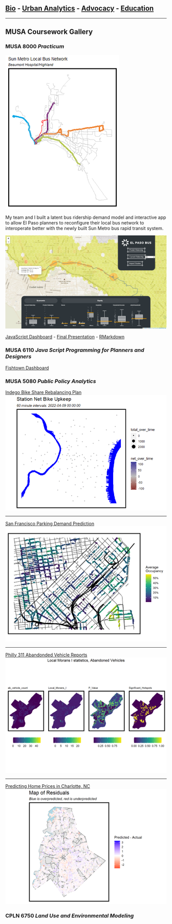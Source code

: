 ## [Bio](/index.md) - [Urban Analytics](/portfolio.md) - [Advocacy](/advocacy.md) - [Education](/education.md) 

---
## MUSA Coursework Gallery

### MUSA 8000 _Practicum_

<img src="images/sunmetro.gif?raw=true"/>


My team and I built a latent bus ridership demand model and interactive app to allow El Paso planners to reconfigure their local bus network to interoperate better with the newly built Sun Metro bus rapid transit system.



<img src="images/sunmetoapp.png?raw=true"/>


[JavaScript Dashboard](https://chuembucket.github.io/ElPaso-Bus-Network1/App/site/) - [Final Presentation](https://jtrummler.xyz/assets/FinalPres_Practicum_ElPaso_0502.pdf) - [RMarkdown](https://pennmusa.github.io/MUSA_801.io/project_30/index.html)

### MUSA 6110 _Java Script Programming for Planners and Designers_

[Fishtown Dashboard](x.com)



### MUSA 5080	_Public Policy Analytics_

[Indego Bike Share Rebalancing Plan](/bsrmd.html)
<img src="images/indego.gif?raw=true"/>

---

[San Francisco Parking Demand Prediction](/toknit.html)
<img src="images/sfpic.png?raw=true"/>

---
[Philly 311 Abandonded Vehicle Reports](/geospatialriskmd.html)
<img src="images/abv.png?raw=true"/>

---
[Predicting Home Prices in Charlotte, NC](/midterm.html)
<img src="images/charlotte.png"/>

### CPLN 6750 _Land Use and Environmental Modeling_
